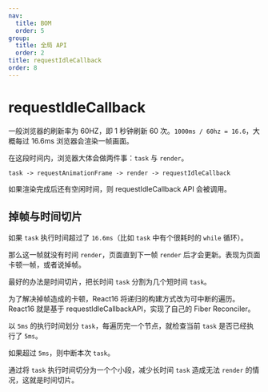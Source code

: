 ```yaml
---
nav:
  title: BOM
  order: 5
group:
  title: 全局 API
  order: 2
title: requestIdleCallback
order: 8
---
```


# requestIdleCallback

一般浏览器的刷新率为 60HZ，即 1 秒钟刷新 60 次。`1000ms / 60hz = 16.6`，大概每过 16.6ms 浏览器会渲染一帧画面。

在这段时间内，浏览器大体会做两件事：`task` 与 `render`。

```
task -> requestAnimationFrame -> render -> requestIdleCallback
```

如果渲染完成后还有空闲时间，则 requestIdleCallback API 会被调用。

## 掉帧与时间切片

如果 `task` 执行时间超过了 `16.6ms`（比如 `task` 中有个很耗时的 `while` 循环）。

那么这一帧就没有时间 `render`，页面直到下一帧 `render` 后才会更新。表现为页面卡顿一帧，或者说掉帧。

最好的办法是时间切片，把长时间 `task` 分割为几个短时间 `task`。

为了解决掉帧造成的卡顿，React16 将递归的构建方式改为可中断的遍历。React16 就是基于 requestIdleCallbackAPI，实现了自己的 Fiber Reconciler。

以 `5ms` 的执行时间划分 `task`，每遍历完一个节点，就检查当前 `task` 是否已经执行了 `5ms`。

如果超过 `5ms`，则中断本次 `task`。

通过将 `task` 执行时间切分为一个个小段，减少长时间 `task` 造成无法 `render` 的情况，这就是时间切片。
